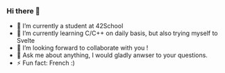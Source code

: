 ### Hi there 👋

- 🔭 I’m currently a student at 42School
- 🌱 I’m currently learning C/C++ on daily basis, but also trying myself to Svelte
- 👯 I’m looking forward to collaborate with you !
- 💬 Ask me about anything, I would gladly anwser to your questions.
- ⚡ Fun fact: French :)
